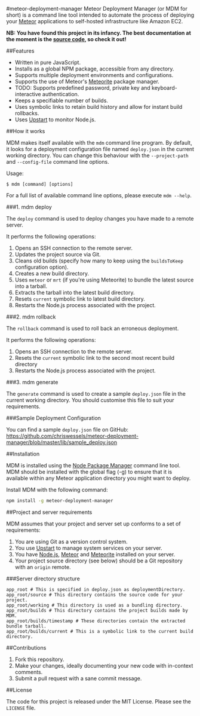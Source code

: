 #meteor-deployment-manager
Meteor Deployment Manager (or MDM for short) is a command line tool intended to automate the process of deploying your [Meteor](http://www.meteor.com/) applications to self-hosted infrastructure like Amazon EC2.

**NB: You have found this project in its infancy. The best documentation at the moment is the [source code](https://github.com/chriswessels/meteor-deployment-manager/blob/master/lib/meteor-deployment-manager.js), so check it out!**

##Features
- Written in pure JavaScript.
- Installs as a global NPM package, accessible from any directory.
- Supports multiple deployment environments and configurations.
- Supports the use of Meteor's [Meteorite](https://github.com/oortcloud/meteorite) package manager.
- TODO: Supports predefined password, private key and keyboard-interactive authentication.
- Keeps a specifiable number of builds.
- Uses symbolic links to retain build history and allow for instant build rollbacks.
- Uses [Upstart](http://upstart.ubuntu.com) to monitor Node.js.

##How it works

MDM makes itself available with the `mdm` command line program. By default, it looks for a deployment configuration file named `deploy.json` in the current working directory. You can change this behaviour with the `--project-path` and `--config-file` command line options.

Usage:

```text
$ mdm [command] [options]

```

For a full list of available command line options, please execute `mdm --help`.

###1. mdm deploy

The `deploy` command is used to deploy changes you have made to a remote server.

It performs the following operations:

1. Opens an SSH connection to the remote server.
1. Updates the project source via Git.
1. Cleans old builds (specify how many to keep using the `buildsToKeep` configuration option).
1. Creates a new build directory.
1. Uses `meteor` or `mrt` (if you're using Meteorite) to bundle the latest source into a tarball.
1. Extracts the tarball into the latest build directory.
1. Resets `current` symbolic link to latest build directory.
1. Restarts the Node.js process associated with the project.


###2. mdm rollback

The `rollback` command is used to roll back an erroneous deployment.

It performs the following operations:

1. Opens an SSH connection to the remote server.
1. Resets the `current` symbolic link to the second most recent build directory
1. Restarts the Node.js process associated with the project.

###3. mdm generate

The `generate` command is used to create a sample `deploy.json` file in the current working directory. You should customise this file to suit your requirements.

###Sample Deployment Configuration

You can find a sample `deploy.json` file on GitHub: https://github.com/chriswessels/meteor-deployment-manager/blob/master/lib/sample_deploy.json

##Installation

MDM is installed using the [Node Package Manager](https://npmjs.org) command line tool. MDM should be installed with the global flag (-g) to ensure that it is available within any Meteor application directory you might want to deploy.

Install MDM with the following command:

```sh
npm install -g meteor-deployment-manager
```

##Project and server requirements

MDM assumes that your project and server set up conforms to a set of requirements:

1. You are using Git as a version control system.
1. You use [Upstart](http://upstart.ubuntu.com) to manage system services on your server.
1. You have [Node.js](http://nodejs.org/), [Meteor](http://www.meteor.com) and [Meteorite](https://github.com/oortcloud/meteorite) installed on your server.
1. Your project source directory (see below) should be a Git repository with an `origin` remote.

###Server directory structure

```text
app_root # This is specified in deploy.json as deploymentDirectory.
app_root/source # This directory contains the source code for your project.
app_root/working # This directory is used as a bundling directory.
app_root/builds # This directory contains the project builds made by MDM.
app_root/builds/timestamp # These directories contain the extracted bundle tarball.
app_root/builds/current # This is a symbolic link to the current build directory.
```

##Contributions

1. Fork this repository.
1. Make your changes, ideally documenting your new code with in-context comments.
1. Submit a pull request with a sane commit message.

##License

The code for this project is released under the MIT License. Please see the `LICENSE` file.
